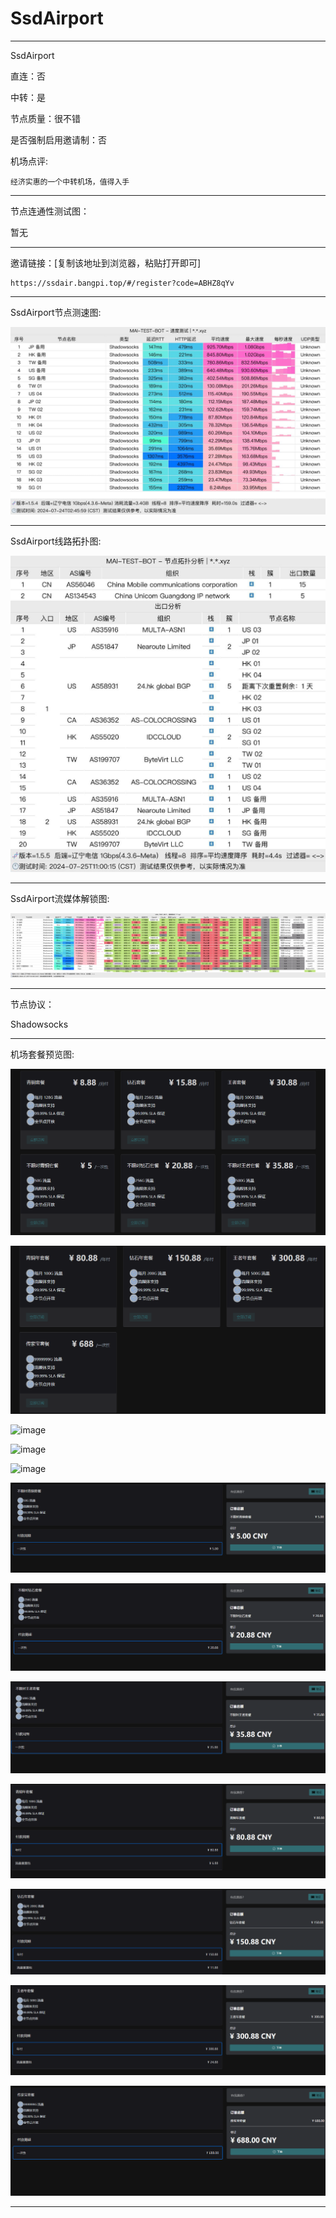 # SsdAirport

-------------------------

SsdAirport

直连：否

中转：是

节点质量：很不错

是否强制启用邀请制：否

机场点评:

    经济实惠的一个中转机场，值得入手

-------------------------

节点连通性测试图：

暂无

-------------------------

邀请链接：[复制该地址到浏览器，粘贴打开即可]

    https://ssdair.bangpi.top/#/register?code=ABHZ8qYv

-------------------------

SsdAirport节点测速图:

![image](/img/47.png)

-------------------------

SsdAirport线路拓扑图:

![image](/img/48.png)

-------------------------

SsdAirport流媒体解锁图:

![image](/img/46.png)

-------------------------

节点协议：

Shadowsocks

-------------------------

机场套餐预览图:

![image](/price/SsdAirport/1.png)

![image](/price/SsdAirport/2.png)

![image](/price/SsdAirport/3.png)

![image](/price/SsdAirport/4.png)

![image](/price/SsdAirport/5.png)

![image](/price/SsdAirport/6.png)

![image](/price/SsdAirport/7.png)

![image](/price/SsdAirport/8.png)

![image](/price/SsdAirport/9.png)

![image](/price/SsdAirport/10.png)

![image](/price/SsdAirport/11.png)

![image](/price/SsdAirport/12.png)

-------------------------